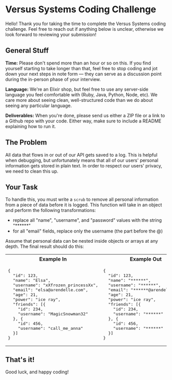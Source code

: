 # Versus Systems Coding Challenge

Hello! Thank you for taking the time to complete the Versus Systems coding challenge. Feel free to reach out if anything below is unclear, otherwise we look forward to reviewing your submission!

## General Stuff

**Time:** Please don't spend more than an hour or so on this. If you find yourself starting to take longer than that, feel free to stop coding and jot down your next steps in note form &mdash; they can serve as a discussion point during the in-person phase of your interview.

**Language:** We're an Elixir shop, but feel free to use any server-side language you feel comfortable with (Ruby, Java, Python, Node, etc). We care more about seeing clean, well-structured code than we do about seeing any particular language.

**Deliverables:** When you're done, please send us either a ZIP file or a link to a Github repo with your code. Either way, make sure to include a README explaining how to run it.


## The Problem

All data that flows in or out of our API gets saved to a log. This is helpful when debugging, but unfortunately means that all of our users' personal information gets stored in plain text. In order to respect our users' privacy, we need to clean this up.

## Your Task

To handle this, you must write a `scrub` to remove all personal information from a piece of data before it is logged. This function will take in an object and perform the following transformations:
* replace all "name", "username", and "password" values with the string "******"
* for all "email" fields, replace only the username (the part before the @)

Assume that personal data can be nested inside objects or arrays at any depth. The final result should do this:

<table>
  <tr>
    <th>
      Example In
    </th>
    <th>
      Example Out
    </th>
  </tr>
  <tr>
    <td>
      <pre>
{
  "id": 123,
  "name": "Elsa",
  "username": "xXfrozen_princessXx",
  "email": "elsa@arendelle.com",
  "age": 21,
  "power": "ice ray",
  "friends": [{
    "id": 234,
    "username": "MagicSnowman32"
  }, {
    "id": 456,
    "username": "call_me_anna"
  }]
}
</pre>
</td>
<td>
<pre>
{
  "id": 123,
  "name": "******",
  "username": "******",
  "email": "******@arendelle.com",
  "age": 21,
  "power": "ice ray",
  "friends": [{
    "id": 234,
    "username": "******"
  }, {
    "id": 456,
    "username": "******"
  }]
}
</pre>
</td>
</tr>
</table>

## That's it!
Good luck, and happy coding!
